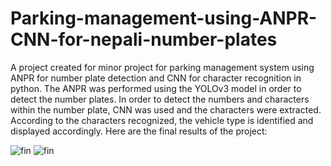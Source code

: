 # Parking-management-using-ANPR-CNN-for-nepali-number-plates
A project created for minor project for parking management system using ANPR for number plate detection and CNN for character recognition in python.
The ANPR was performed using the YOLOv3 model in order to detect the number plates. In order to detect the numbers and characters within the number plate, CNN was used and the characters were extracted. According to the characters recognized, the vehicle type is identified and displayed accordingly.
Here are the final results of the project:

![fin](https://github.com/Jasmineb1/Parking-management-using-ANPR-CNN-for-nepali-number-plates/assets/63485374/7f49ec3f-298f-4bf7-bf24-fe33182fb278)
![fin](https://github.com/Jasmineb1/Parking-management-using-ANPR-CNN-for-nepali-number-plates/assets/63485374/48ca5fed-ed2c-48cf-934e-48d91871cc1a)

